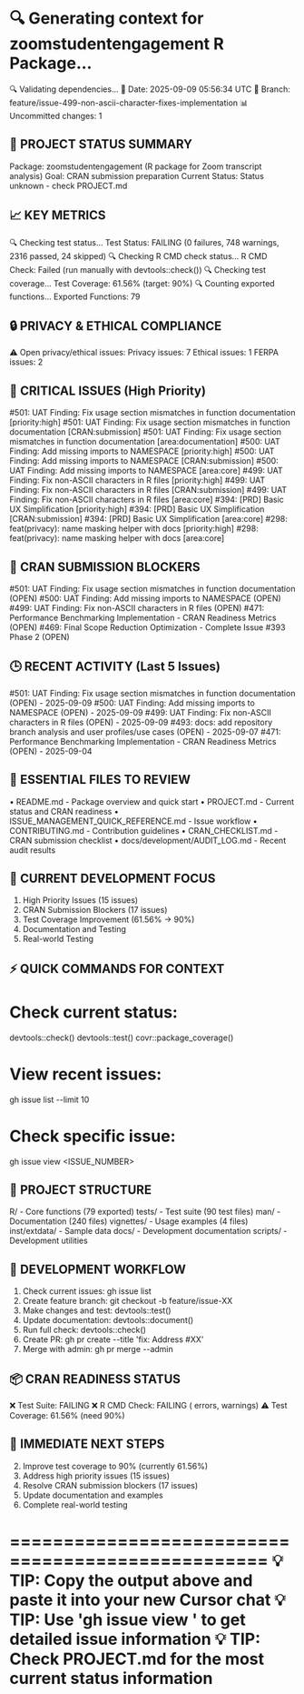 🔍 Generating context for zoomstudentengagement R Package...
==================================================
🔍 Validating dependencies...
📅 Date: 2025-09-09 05:56:34 UTC
🌿 Branch: feature/issue-499-non-ascii-character-fixes-implementation
📊 Uncommitted changes: 1

🎯 PROJECT STATUS SUMMARY
------------------------
Package: zoomstudentengagement (R package for Zoom transcript analysis)
Goal: CRAN submission preparation
Current Status: Status unknown - check PROJECT.md

📈 KEY METRICS
-------------
🔍 Checking test status...
Test Status: FAILING (0 failures, 748 warnings, 2316 passed, 24 skipped)
🔍 Checking R CMD check status...
R CMD Check: Failed (run manually with devtools::check())
🔍 Checking test coverage...
Test Coverage: 61.56% (target: 90%)
🔍 Counting exported functions...
Exported Functions: 79

🔒 PRIVACY & ETHICAL COMPLIANCE
-----------------------------
⚠️  Open privacy/ethical issues:
   Privacy issues: 7
   Ethical issues: 1
   FERPA issues: 2

🚨 CRITICAL ISSUES (High Priority)
--------------------------------
#501: UAT Finding: Fix usage section mismatches in function documentation [priority:high]
#501: UAT Finding: Fix usage section mismatches in function documentation [CRAN:submission]
#501: UAT Finding: Fix usage section mismatches in function documentation [area:documentation]
#500: UAT Finding: Add missing imports to NAMESPACE [priority:high]
#500: UAT Finding: Add missing imports to NAMESPACE [CRAN:submission]
#500: UAT Finding: Add missing imports to NAMESPACE [area:core]
#499: UAT Finding: Fix non-ASCII characters in R files [priority:high]
#499: UAT Finding: Fix non-ASCII characters in R files [CRAN:submission]
#499: UAT Finding: Fix non-ASCII characters in R files [area:core]
#394: [PRD] Basic UX Simplification [priority:high]
#394: [PRD] Basic UX Simplification [CRAN:submission]
#394: [PRD] Basic UX Simplification [area:core]
#298: feat(privacy): name masking helper with docs [priority:high]
#298: feat(privacy): name masking helper with docs [area:core]

🎯 CRAN SUBMISSION BLOCKERS
--------------------------
#501: UAT Finding: Fix usage section mismatches in function documentation (OPEN)
#500: UAT Finding: Add missing imports to NAMESPACE (OPEN)
#499: UAT Finding: Fix non-ASCII characters in R files (OPEN)
#471: Performance Benchmarking Implementation - CRAN Readiness Metrics (OPEN)
#469: Final Scope Reduction Optimization - Complete Issue #393 Phase 2 (OPEN)

🕒 RECENT ACTIVITY (Last 5 Issues)
--------------------------------
#501: UAT Finding: Fix usage section mismatches in function documentation (OPEN) - 2025-09-09
#500: UAT Finding: Add missing imports to NAMESPACE (OPEN) - 2025-09-09
#499: UAT Finding: Fix non-ASCII characters in R files (OPEN) - 2025-09-09
#493: docs: add repository branch analysis and user profiles/use cases (OPEN) - 2025-09-07
#471: Performance Benchmarking Implementation - CRAN Readiness Metrics (OPEN) - 2025-09-04

📁 ESSENTIAL FILES TO REVIEW
---------------------------
• README.md - Package overview and quick start
• PROJECT.md - Current status and CRAN readiness
• ISSUE_MANAGEMENT_QUICK_REFERENCE.md - Issue workflow
• CONTRIBUTING.md - Contribution guidelines
• CRAN_CHECKLIST.md - CRAN submission checklist
• docs/development/AUDIT_LOG.md - Recent audit results

🎯 CURRENT DEVELOPMENT FOCUS
---------------------------
1. High Priority Issues (15 issues)
2. CRAN Submission Blockers (17 issues)
3. Test Coverage Improvement (61.56% → 90%)
5. Documentation and Testing
6. Real-world Testing

⚡ QUICK COMMANDS FOR CONTEXT
---------------------------
# Check current status:
devtools::check()
devtools::test()
covr::package_coverage()

# View recent issues:
gh issue list --limit 10

# Check specific issue:
gh issue view <ISSUE_NUMBER>

📂 PROJECT STRUCTURE
-------------------
R/ - Core functions (79 exported)
tests/ - Test suite (90 test files)
man/ - Documentation (240 files)
vignettes/ - Usage examples (4 files)
inst/extdata/ - Sample data
docs/ - Development documentation
scripts/ - Development utilities

🔄 DEVELOPMENT WORKFLOW
---------------------
1. Check current issues: gh issue list
2. Create feature branch: git checkout -b feature/issue-XX
3. Make changes and test: devtools::test()
4. Update documentation: devtools::document()
5. Run full check: devtools::check()
6. Create PR: gh pr create --title 'fix: Address #XX'
7. Merge with admin: gh pr merge --admin

📦 CRAN READINESS STATUS
----------------------
❌ Test Suite: FAILING
❌ R CMD Check: FAILING ( errors,  warnings)
⚠️  Test Coverage: 61.56% (need 90%)

🎯 IMMEDIATE NEXT STEPS
---------------------
2. Improve test coverage to 90% (currently 61.56%)
3. Address high priority issues (15 issues)
4. Resolve CRAN submission blockers (17 issues)
5. Update documentation and examples
6. Complete real-world testing

==================================================
💡 TIP: Copy the output above and paste it into your new Cursor chat
💡 TIP: Use 'gh issue view <NUMBER>' to get detailed issue information
💡 TIP: Check PROJECT.md for the most current status information
==================================================
